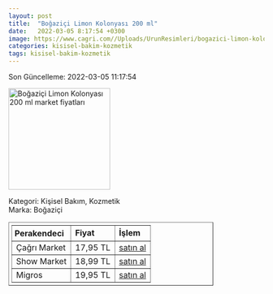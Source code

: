 ```yaml
---
layout: post
title:  "Boğaziçi Limon Kolonyası 200 ml"
date:   2022-03-05 8:17:54 +0300
image: https://www.cagri.com//Uploads/UrunResimleri/bogazici-limon-kolonyasi--200-ml-ee1f.jpg
categories: kisisel-bakim-kozmetik
tags: kisisel-bakim-kozmetik
---
```


Son Güncelleme: 2022-03-05 11:17:54

<img src="https://www.cagri.com//Uploads/UrunResimleri/bogazici-limon-kolonyasi--200-ml-ee1f.jpg" width="200" alt="Boğaziçi Limon Kolonyası 200 ml market fiyatları" />

Kategori: Kişisel Bakım, Kozmetik
<br />
Marka: Boğaziçi

<table border="1" style="padding: 5px;width:80%;">
  <tr>
    <td style="padding: 5px;"><strong>Perakendeci</strong></td>
    <td><strong>Fiyat</strong></td>
    <td><strong>İşlem</strong></td>
  </tr>
  <tr>
              <td>Çağrı Market</td>
              <td>17,95 TL</td>
              <td><a target="_blank" href="https://www.cagri.com/bogazici-limon-kolonyasi--200-ml">satın al</a></td>
            </tr><tr>
              <td>Show Market</td>
              <td>18,99 TL</td>
              <td><a target="_blank" href="https://www.showsanal.com/product/bogazici-kolonya-pet-sise-200-ml/adf3eea9-8cc8-4587-b8f8-6c7407c41fe7">satın al</a></td>
            </tr><tr>
              <td>Migros</td>
              <td>19,95 TL</td>
              <td><a target="_blank" href="https://www.migros.com.tr/bogazici-limon-kolonyasi-pet-200-ml-p-209f53c">satın al</a></td>
            </tr>
</table>
